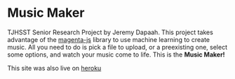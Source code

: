 # Music Maker

TJHSST Senior Research Project by Jeremy Dapaah. This project takes advantage of the [magenta-js](https://github.com/magenta/magenta-js) library to use machine learning to create music.
All you need to do is pick a file to upload, or a preexisting one, select some options, and watch your music come to life. This is the **Music Maker!**

This site was also live on [heroku](https://magenta-music.herokuapp.com)
